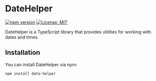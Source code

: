 # DateHelper

[![npm version](https://badge.fury.io/js/date-helper.svg)](https://badge.fury.io/js/date-helper)
[![License: MIT](https://img.shields.io/badge/License-MIT-yellow.svg)](https://opensource.org/licenses/MIT)

DateHelper is a TypeScript library that provides utilities for working with dates and times.

## Installation

You can install DateHelper via npm:

```bash
npm install date-helper
